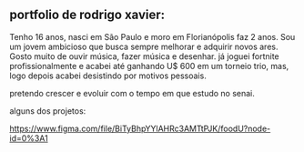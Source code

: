 
## portfolio de rodrigo xavier:

Tenho 16 anos, nasci em São Paulo e moro em Florianópolis faz 2 anos. Sou um jovem ambicioso que busca sempre melhorar e adquirir novos ares.
Gosto muito de ouvir música, fazer música e desenhar.
já joguei fortnite profissionalmente e acabei até ganhando U$ 600 em um torneio trio, mas, logo depois acabei desistindo por motivos pessoais.

pretendo crescer e evoluir com o tempo em que estudo no senai.

alguns dos projetos:

https://www.figma.com/file/BiTyBhpYYlAHRc3AMTtPJK/foodU?node-id=0%3A1
